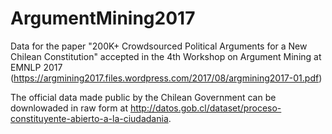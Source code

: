 # ArgumentMining2017
Data for the paper "200K+ Crowdsourced Political Arguments for a New Chilean Constitution"
accepted in the 4th Workshop on Argument Mining at EMNLP 2017 (https://argmining2017.files.wordpress.com/2017/08/argmining2017-01.pdf)

The official data made public by the Chilean Government can be downlowaded in raw form at 
http://datos.gob.cl/dataset/proceso-constituyente-abierto-a-la-ciudadania.

